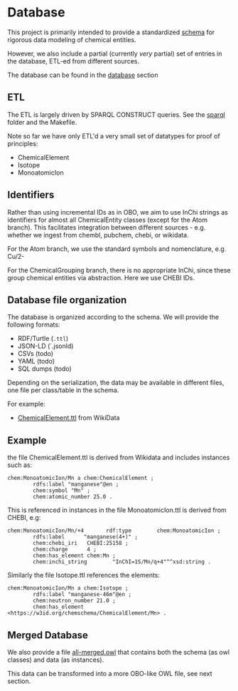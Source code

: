 # Database

This project is primarily intended to provide a standardized
[schema](../schema/) for rigorous data modeling of chemical entities.

However, we also include a partial (currently *very* partial) set of
entries in the database, ETL-ed from different sources.

The database can be found in the
[database](https://github.com/cmungall/chem-schema/tree/master/database)
section

## ETL

The ETL is largely driven by SPARQL CONSTRUCT queries. See the
[sparql](https://github.com/cmungall/chem-schema/tree/master/sparql)
folder and the Makefile.

Note so far we have only ETL'd a very small set of datatypes for proof of principles:

 - ChemicalElement
 - Isotope
 - MonoatomicIon

## Identifiers

Rather than using incremental IDs as in OBO, we aim to use InChi
strings as identifiers for almost all ChemicalEntity classes (except
for the Atom branch). This facilitates integration between different
sources - e.g. whether we ingest from chembl, pubchem, chebi, or
wikidata.

For the Atom branch, we use the standard symbols and nomenclature, e.g. Cu/2-

For the ChemicalGrouping branch, there is no appropriate InChi, since
these group chemical entities via abstraction. Here we use CHEBI IDs.

## Database file organization

The database is organized according to the schema. We will provide the
following formats:

 * RDF/Turtle (`.ttl`)
 * JSON-LD (`.jsonld)
 * CSVs (todo)
 * YAML (todo)
 * SQL dumps (todo)

Depending on the serialization, the data may be available in different
files, one file per class/table in the schema.

For example:

 * [ChemicalElement.ttl](https://github.com/cmungall/chem-schema/blob/master/database/wd/ChemicalElement.ttl) from WikiData

## Example

the file ChemicalElement.ttl is derived from Wikidata and includes instances such as:

```turtle
chem:MonoatomicIon/Mn a chem:ChemicalElement ;
        rdfs:label "manganese"@en ;
        chem:symbol "Mn" ;
        chem:atomic_number 25.0 .
```

This is referenced in instances in the file MonoatomicIon.ttl is derived from CHEBI, e.g:

```turtle
chem:MonoatomicIon/Mn/+4       rdf:type        chem:MonoatomicIon ;
        rdfs:label      "manganese(4+)" ;
        chem:chebi_iri   CHEBI:25158 ;
        chem:charge      4 ;
        chem:has_element chem:Mn ;
        chem:inchi_string        "InChI=1S/Mn/q+4"^^xsd:string .
```

Similarly the file Isotope.ttl references the elements:

```turtle
chem:MonoatomicIon/Mn a chem:Isotope ;
        rdfs:label "manganese-46m"@en ;
        chem:neutron_number 21.0 ;
        chem:has_element <https://w3id.org/chemschema/ChemicalElement/Mn> .
```


## Merged Database

We also provide a file
[all-merged.owl](https://github.com/cmungall/chem-schema/blob/master/database/all-merged.owl)
that contains both the schema (as owl classes) and data (as
instances).

This data can be transformed into a more OBO-like OWL file, see next section.

